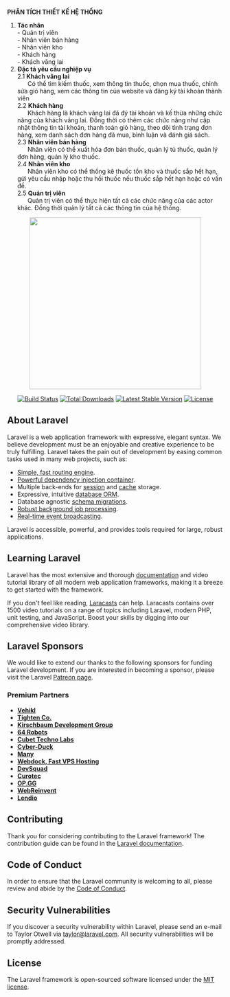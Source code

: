 <p><strong>PHÂN TÍCH THIẾT KẾ HỆ THỐNG</strong></p>
<ol><li><strong>Tác nhân</strong><br>- Quản trị viên&nbsp;<br>- Nhân viên bán hàng<br>- Nhân viên kho<br>- Khách hàng<br>- Khách vãng lai</li><li><strong>Đặc tả yêu cầu nghiệp vụ</strong><br>2.1 <strong>Khách vãng lai</strong><br>&nbsp; &nbsp; &nbsp; Có thể tìm kiếm thuốc, xem thông tin thuốc, chọn mua thuốc, chỉnh sửa giỏ hàng, xem các thông tin của website và đăng ký tài khoản thành viên<br>2.2 <strong>Khách hàng</strong><br>&nbsp; &nbsp; &nbsp; Khách hàng là khách vãng lai đã đý tài khoản và kế thừa những chức năng của khách vãng lai. Đồng thời có thêm các chức năng như cập nhật thông tin tài khoản, thanh toán giỏ hàng, theo dõi tình trạng đơn hàng, xem danh sách đơn hàng đã mua, bình luận và đánh giá sách.<br>2.3 <strong>Nhân viên bán hàng</strong><br>&nbsp; &nbsp; &nbsp; Nhân viên có thể xuất hóa đơn bán thuốc, quản lý tủ thuốc, quản lý đơn hàng, quản lý kho thuốc.<br>2.4 <strong>Nhân viên kho</strong><br>&nbsp; &nbsp; &nbsp; Nhân viên kho có thể thống kê thuốc tồn kho và thuốc sắp hết hạn, gửi yêu cầu nhập hoặc thu hồi thuốc nếu thuốc sắp hết hạn hoặc có vấn đề.<br>2.5 <strong>Quản trị viên</strong><br>&nbsp; &nbsp; &nbsp; Quản trị viên có thể thực hiện tất cả các chức năng của các actor khác. Đồng thời quản lý tất cả các thông tin của hệ thống.</li></ol>
<p align="center"><a href="https://laravel.com" target="_blank"><img src="https://raw.githubusercontent.com/laravel/art/master/logo-lockup/5%20SVG/2%20CMYK/1%20Full%20Color/laravel-logolockup-cmyk-red.svg" width="400"></a></p>

<p align="center">
<a href="https://travis-ci.org/laravel/framework"><img src="https://travis-ci.org/laravel/framework.svg" alt="Build Status"></a>
<a href="https://packagist.org/packages/laravel/framework"><img src="https://img.shields.io/packagist/dt/laravel/framework" alt="Total Downloads"></a>
<a href="https://packagist.org/packages/laravel/framework"><img src="https://img.shields.io/packagist/v/laravel/framework" alt="Latest Stable Version"></a>
<a href="https://packagist.org/packages/laravel/framework"><img src="https://img.shields.io/packagist/l/laravel/framework" alt="License"></a>
</p>

## About Laravel

Laravel is a web application framework with expressive, elegant syntax. We believe development must be an enjoyable and creative experience to be truly fulfilling. Laravel takes the pain out of development by easing common tasks used in many web projects, such as:

- [Simple, fast routing engine](https://laravel.com/docs/routing).
- [Powerful dependency injection container](https://laravel.com/docs/container).
- Multiple back-ends for [session](https://laravel.com/docs/session) and [cache](https://laravel.com/docs/cache) storage.
- Expressive, intuitive [database ORM](https://laravel.com/docs/eloquent).
- Database agnostic [schema migrations](https://laravel.com/docs/migrations).
- [Robust background job processing](https://laravel.com/docs/queues).
- [Real-time event broadcasting](https://laravel.com/docs/broadcasting).

Laravel is accessible, powerful, and provides tools required for large, robust applications.

## Learning Laravel

Laravel has the most extensive and thorough [documentation](https://laravel.com/docs) and video tutorial library of all modern web application frameworks, making it a breeze to get started with the framework.

If you don't feel like reading, [Laracasts](https://laracasts.com) can help. Laracasts contains over 1500 video tutorials on a range of topics including Laravel, modern PHP, unit testing, and JavaScript. Boost your skills by digging into our comprehensive video library.

## Laravel Sponsors

We would like to extend our thanks to the following sponsors for funding Laravel development. If you are interested in becoming a sponsor, please visit the Laravel [Patreon page](https://patreon.com/taylorotwell).

### Premium Partners

- **[Vehikl](https://vehikl.com/)**
- **[Tighten Co.](https://tighten.co)**
- **[Kirschbaum Development Group](https://kirschbaumdevelopment.com)**
- **[64 Robots](https://64robots.com)**
- **[Cubet Techno Labs](https://cubettech.com)**
- **[Cyber-Duck](https://cyber-duck.co.uk)**
- **[Many](https://www.many.co.uk)**
- **[Webdock, Fast VPS Hosting](https://www.webdock.io/en)**
- **[DevSquad](https://devsquad.com)**
- **[Curotec](https://www.curotec.com/services/technologies/laravel/)**
- **[OP.GG](https://op.gg)**
- **[WebReinvent](https://webreinvent.com/?utm_source=laravel&utm_medium=github&utm_campaign=patreon-sponsors)**
- **[Lendio](https://lendio.com)**

## Contributing

Thank you for considering contributing to the Laravel framework! The contribution guide can be found in the [Laravel documentation](https://laravel.com/docs/contributions).

## Code of Conduct

In order to ensure that the Laravel community is welcoming to all, please review and abide by the [Code of Conduct](https://laravel.com/docs/contributions#code-of-conduct).

## Security Vulnerabilities

If you discover a security vulnerability within Laravel, please send an e-mail to Taylor Otwell via [taylor@laravel.com](mailto:taylor@laravel.com). All security vulnerabilities will be promptly addressed.

## License

The Laravel framework is open-sourced software licensed under the [MIT license](https://opensource.org/licenses/MIT).
